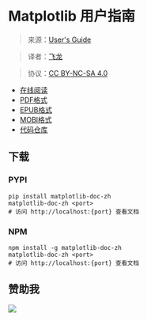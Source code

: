 # Matplotlib 用户指南

> 来源：[User's Guide](http://matplotlib.org/users/index.html)

> 译者：[飞龙](https://github.com/)

> 协议：[CC BY-NC-SA 4.0](http://creativecommons.org/licenses/by-nc-sa/4.0/)

+ [在线阅读](https://mpl.apachecn.org)
+ [PDF格式](https://www.gitbook.com/download/pdf/book/wizardforcel/matplotlib-user-guide)
+ [EPUB格式](https://www.gitbook.com/download/epub/book/wizardforcel/matplotlib-user-guide)
+ [MOBI格式](https://www.gitbook.com/download/mobi/book/wizardforcel/matplotlib-user-guide)
+ [代码仓库](https://github.com/wizardforcel/matplotlib-user-guide-zh)

## 下载

### PYPI

```
pip install matplotlib-doc-zh
matplotlib-doc-zh <port>
# 访问 http://localhost:{port} 查看文档
```

### NPM

```
npm install -g matplotlib-doc-zh
matplotlib-doc-zh <port>
# 访问 http://localhost:{port} 查看文档
```

## 赞助我

![](http://upload-images.jianshu.io/upload_images/118142-fe132ca3591a3d52.png)